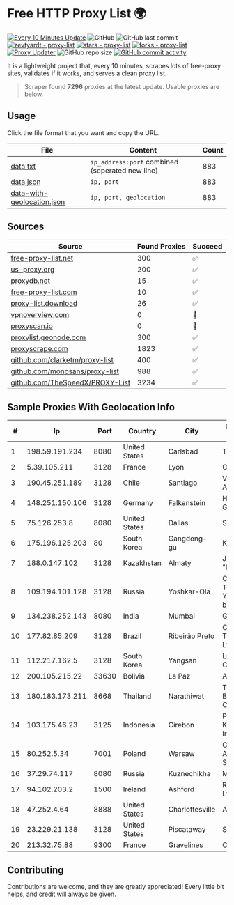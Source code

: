 
# Free HTTP Proxy List 🌍

[![Every 10 Minutes Update](https://github.com/mertguvencli/http-proxy-list/actions/workflows/main.yml/badge.svg?branch=main)](https://github.com/mertguvencli/http-proxy-list/actions/workflows/main.yml)
![GitHub](https://img.shields.io/github/license/mertguvencli/http-proxy-list)
![GitHub last commit](https://img.shields.io/github/last-commit/mertguvencli/http-proxy-list)
[![zevtyardt - proxy-list](https://img.shields.io/static/v1?label=zevtyardt&message=proxy-list&color=blue&logo=github)](https://github.com/zevtyardt/proxy-list "Go to GitHub repo")
[![stars - proxy-list](https://img.shields.io/github/stars/zevtyardt/proxy-list?style=social)](https://github.com/zevtyardt/proxy-list)
[![forks - proxy-list](https://img.shields.io/github/forks/zevtyardt/proxy-list?style=social)](https://github.com/zevtyardt/proxy-list)
[![Proxy Updater](https://github.com/zevtyardt/proxy-list/workflows/Proxy%20Updater/badge.svg)](https://github.com/zevtyardt/proxy-list/actions?query=workflow:"Proxy+Updater")
![GitHub repo size](https://img.shields.io/github/repo-size/zevtyardt/proxy-list)
[![GitHub commit activity](https://img.shields.io/github/commit-activity/m/zevtyardt/proxy-list?logo=commits)](https://github.com/zevtyardt/proxy-list/commits/main)

It is a lightweight project that, every 10 minutes, scrapes lots of free-proxy sites, validates if it works, and serves a clean proxy list.

> Scraper found **7296** proxies at the latest update. Usable proxies are below.

## Usage

Click the file format that you want and copy the URL.

|File|Content|Count|
|----|-------|-----|
|[data.txt](https://raw.githubusercontent.com/mertguvencli/http-proxy-list/main/proxy-list/data.txt)|`ip_address:port` combined (seperated new line)|883|
|[data.json](https://raw.githubusercontent.com/mertguvencli/http-proxy-list/main/proxy-list/data.json)|`ip, port`|883|
|[data-with-geolocation.json](https://raw.githubusercontent.com/mertguvencli/http-proxy-list/main/proxy-list/data-with-geolocation.json)|`ip, port, geolocation`|883|

## Sources

|Source|Found Proxies|Succeed|
|------|-------------|-------|
|[free-proxy-list.net](https://free-proxy-list.net)|300|✅|
|[us-proxy.org](https://www.us-proxy.org)|200|✅|
|[proxydb.net](http://proxydb.net)|15|✅|
|[free-proxy-list.com](https://free-proxy-list.com/?page=&port=&type%5B%5D=http&type%5B%5D=https&up_time=0&search=Search)|10|✅|
|[proxy-list.download](https://www.proxy-list.download/HTTP)|26|✅|
|[vpnoverview.com](https://vpnoverview.com/privacy/anonymous-browsing/free-proxy-servers)|0|🚫|
|[proxyscan.io](https://www.proxyscan.io)|0|🚫|
|[proxylist.geonode.com](https://proxylist.geonode.com/api/proxy-list?limit=300&page=1&sort_by=lastChecked&sort_type=desc&protocols=http,https)|300|✅|
|[proxyscrape.com](https://api.proxyscrape.com/v2/?request=displayproxies&protocol=http&timeout=10000&country=all&ssl=all&anonymity=all)|1823|✅|
|[github.com/clarketm/proxy-list](https://raw.githubusercontent.com/clarketm/proxy-list/master/proxy-list-raw.txt)|400|✅|
|[github.com/monosans/proxy-list](https://raw.githubusercontent.com/monosans/proxy-list/main/proxies/http.txt)|988|✅|
|[github.com/TheSpeedX/PROXY-List](https://raw.githubusercontent.com/TheSpeedX/PROXY-List/master/http.txt)|3234|✅|


## Sample Proxies With Geolocation Info

|#|Ip|Port|Country|City|Internet Service Provider|
|-|--|----|-------|----|-------------------------|
|1|198.59.191.234|8080|United States|Carlsbad|TDS TELECOM|
|2|5.39.105.211|3128|France|Lyon|OVH SAS|
|3|190.45.251.189|3128|Chile|Santiago|VTR BANDA ANCHA S.A.|
|4|148.251.150.106|3128|Germany|Falkenstein|Hetzner Online GmbH|
|5|75.126.253.8|8080|United States|Dallas|SoftLayer|
|6|175.196.125.203|80|South Korea|Gangdong-gu|Korea Telecom|
|7|188.0.147.102|3128|Kazakhstan|Almaty|JSC "KazTransCom"|
|8|109.194.101.128|3128|Russia|Yoshkar-Ola|CJSC "ER-Telecom Holding" Yoshkar-Ola branch|
|9|134.238.252.143|8080|India|Mumbai|Google LLC|
|10|177.82.85.209|3128|Brazil|Ribeirão Preto|Claro NXT Telecomunicacoes Ltda|
|11|112.217.162.5|3128|South Korea|Yangsan|LG DACOM Corporation|
|12|200.105.215.22|33630|Bolivia|La Paz|AXS Bolivia S. A.|
|13|180.183.173.211|8668|Thailand|Narathiwat|Triple T Broadband Public Company Limited|
|14|103.175.46.23|3125|Indonesia|Cirebon|PT Internet Keluarga Indonesia|
|15|80.252.5.34|7001|Poland|Warsaw|GWNET Autonomus System|
|16|37.29.74.117|8080|Russia|Kuznechikha|MegaFon|
|17|94.102.203.2|1500|Ireland|Ashford|Regional Telecom Ltd|
|18|47.252.4.64|8888|United States|Charlottesville|Alibaba.com LLC|
|19|23.229.21.138|3128|United States|Piscataway|Server Mania Inc|
|20|213.32.75.88|9300|France|Gravelines|OVH SAS|



## Contributing

Contributions are welcome, and they are greatly appreciated! Every
little bit helps, and credit will always be given.

